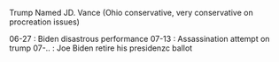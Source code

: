 Trump Named JD. Vance (Ohio conservative, very conservative on procreation issues) 

06-27 : Biden disastrous performance
07-13 : Assassination attempt on trump
07-.. : Joe Biden retire his presidenzc ballot

